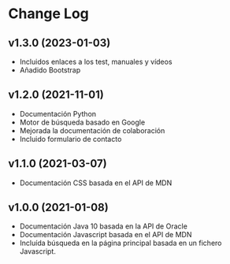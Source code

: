 # Change Log

## v1.3.0 (2023-01-03)
* Incluidos enlaces a los test, manuales y vídeos
* Añadido Bootstrap

## v1.2.0 (2021-11-01)
* Documentación Python
* Motor de búsqueda basado en Google
* Mejorada la documentación de colaboración
* Incluido formulario de contacto

## v1.1.0 (2021-03-07)
* Documentación CSS basada en el API de MDN

## v1.0.0 (2021-01-08)
* Documentación Java 10 basada en la API de Oracle
* Documentación Javascript basada en el API de MDN
* Incluída búsqueda en la página principal basada en un fichero Javascript.
